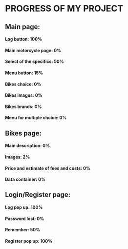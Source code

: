 # PROGRESS OF MY PROJECT

## Main page:

#### Log button: 100%
#### Main motorcycle page: 0%
#### Select of the specifics: 50%
#### Menu button: 15%
#### Bikes choice: 0%
#### Bikes images: 0%
#### Bikes brands: 0%
#### Menu for multiple choice: 0%

## Bikes page:

#### Main description: 0%
#### Images: 2%
#### Price and estimate of fees and costs: 0%
#### Data container: 0%

## Login/Register page:

#### Log pop up: 100%
#### Password lost: 0%
#### Remember: 50%
#### Register pop up: 100%